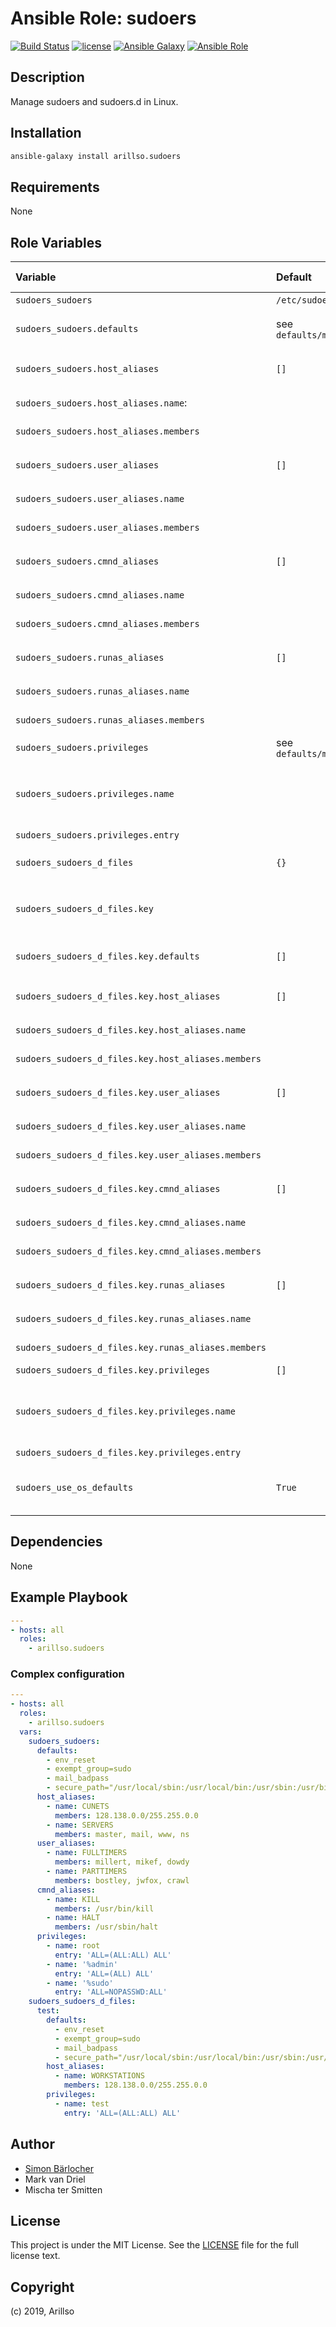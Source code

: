 # Ansible Role: sudoers

[![Build Status](https://img.shields.io/travis/arillso/ansible.sudoers.svg?branch=master&style=popout-square)](https://travis-ci.org/arillso/ansible.sudoers) [![license](https://img.shields.io/github/license/mashape/apistatus.svg?style=popout-square)](https://sbaerlo.ch/licence) [![Ansible Galaxy](http://img.shields.io/badge/ansible--galaxy-sudoers-blue.svg?style=popout-square)](https://galaxy.ansible.com/arillso/sudoers) [![Ansible Role](https://img.shields.io/ansible/role/d/21620.svg?style=popout-square)](https://galaxy.ansible.com/arillso/sudoers)

## Description

Manage sudoers and sudoers.d in Linux.

## Installation

```bash
ansible-galaxy install arillso.sudoers
```

## Requirements

None

## Role Variables

| Variable                                            | Default                 | Comments (type)                                               |
| :-------------------------------------------------- | :---------------------- | :------------------------------------------------------------ |
| `sudoers_sudoers`                                   | `/etc/sudoers`          | file declarations                                             |
| `sudoers_sudoers.defaults`                          | see `defaults/main.yml` | Default configuration options                                 |
| `sudoers_sudoers.host_aliases`                      | `[]`                    | A list of aliases of type `Host_Alias`                        |
| `sudoers_sudoers.host_aliases.name`:                |                         | Name of the alias                                             |
| `sudoers_sudoers.host_aliases.members`              |                         | Member(s) of the alias                                        |
| `sudoers_sudoers.user_aliases`                      | `[]`                    | A list of aliases of type `User_Alias`                        |
| `sudoers_sudoers.user_aliases.name`                 |                         | Name of the alias                                             |
| `sudoers_sudoers.user_aliases.members`              |                         | Member(s) of the alias                                        |
| `sudoers_sudoers.cmnd_aliases`                      | `[]`                    | A list of aliases of type `Cmnd_Alias`                        |
| `sudoers_sudoers.cmnd_aliases.name`                 |                         | Name of the alias                                             |
| `sudoers_sudoers.cmnd_aliases.members`              |                         | Member(s) of the alias                                        |
| `sudoers_sudoers.runas_aliases`                     | `[]`                    | A list of aliases of type `Runas_Alias`                       |
| `sudoers_sudoers.runas_aliases.name`                |                         | Name of the alias                                             |
| `sudoers_sudoers.runas_aliases.members`             |                         | Member(s) of the alias                                        |
| `sudoers_sudoers.privileges`                        | see `defaults/main.yml` | List of privileges                                            |
| `sudoers_sudoers.privileges.name`                   |                         | Name of user or group (group should be prefixed with '%')     |
| `sudoers_sudoers.privileges.entry`                  |                         | A privilege entry                                             |
| `sudoers_sudoers_d_files`                           | `{}`                    | `/etc/sudoers.d/*` file(s) declarations                       |
| `sudoers_sudoers_d_files.key`                       |                         | The name of the sudoers configuration file (e.g `vagrant`)    |
| `sudoers_sudoers_d_files.key.defaults`              | `[]`                    | Default configuration options                                 |
| `sudoers_sudoers_d_files.key.host_aliases`          | `[]`                    | A list of aliases of type `Host_Alias`                        |
| `sudoers_sudoers_d_files.key.host_aliases.name`     |                         | Name of the alias                                             |
| `sudoers_sudoers_d_files.key.host_aliases.members`  |                         | Member(s) of the alias                                        |
| `sudoers_sudoers_d_files.key.user_aliases`          | `[]`                    | A list of aliases of type `User_Alias`                        |
| `sudoers_sudoers_d_files.key.user_aliases.name`     |                         | Name of the alias                                             |
| `sudoers_sudoers_d_files.key.user_aliases.members`  |                         | Member(s) of the alias                                        |
| `sudoers_sudoers_d_files.key.cmnd_aliases`          | `[]`                    | A list of aliases of type `Cmnd_Alias`                        |
| `sudoers_sudoers_d_files.key.cmnd_aliases.name`     |                         | Name of the alias                                             |
| `sudoers_sudoers_d_files.key.cmnd_aliases.members`  |                         | Member(s) of the alias                                        |
| `sudoers_sudoers_d_files.key.runas_aliases`         | `[]`                    | A list of aliases of type `Runas_Alias`                       |
| `sudoers_sudoers_d_files.key.runas_aliases.name`    |                         | Name of the alias                                             |
| `sudoers_sudoers_d_files.key.runas_aliases.members` |                         | Member(s) of the alias                                        |
| `sudoers_sudoers_d_files.key.privileges`            | `[]`                    | List of privileges                                            |
| `sudoers_sudoers_d_files.key.privileges.name`       |                         | Name of user or group (group should be prefixed with '%')     |
| `sudoers_sudoers_d_files.key.privileges.entry`      |                         | A privilege entry                                             |
| `sudoers_use_os_defaults`                           | `True`                  | Includes default rules that ship with target distro (boolean) |

## Dependencies

None

## Example Playbook

```yaml
---
- hosts: all
  roles:
    - arillso.sudoers
```

### Complex configuration

```yaml
---
- hosts: all
  roles:
    - arillso.sudoers
  vars:
    sudoers_sudoers:
      defaults:
        - env_reset
        - exempt_group=sudo
        - mail_badpass
        - secure_path="/usr/local/sbin:/usr/local/bin:/usr/sbin:/usr/bin:/sbin:/bin"
      host_aliases:
        - name: CUNETS
          members: 128.138.0.0/255.255.0.0
        - name: SERVERS
          members: master, mail, www, ns
      user_aliases:
        - name: FULLTIMERS
          members: millert, mikef, dowdy
        - name: PARTTIMERS
          members: bostley, jwfox, crawl
      cmnd_aliases:
        - name: KILL
          members: /usr/bin/kill
        - name: HALT
          members: /usr/sbin/halt
      privileges:
        - name: root
          entry: 'ALL=(ALL:ALL) ALL'
        - name: '%admin'
          entry: 'ALL=(ALL) ALL'
        - name: '%sudo'
          entry: 'ALL=NOPASSWD:ALL'
    sudoers_sudoers_d_files:
      test:
        defaults:
          - env_reset
          - exempt_group=sudo
          - mail_badpass
          - secure_path="/usr/local/sbin:/usr/local/bin:/usr/sbin:/usr/bin:/sbin:/bin"
        host_aliases:
          - name: WORKSTATIONS
            members: 128.138.0.0/255.255.0.0
        privileges:
          - name: test
            entry: 'ALL=(ALL:ALL) ALL'
```

## Author

- [Simon Bärlocher](https://sbaerlocher.ch)
- Mark van Driel
- Mischa ter Smitten

## License

This project is under the MIT License. See the [LICENSE](https://sbaerlo.ch/licence) file for the full license text.

## Copyright

(c) 2019, Arillso
